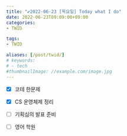 ```yaml
---
title: "✔2022-06-23 [목요일] Today what I do"
date: 2022-06-23T09:09:00+09:00
categories:
- TWID

tags:
- TWID

aliases: [/post/twid/]
# keywords:
# - tech
#thumbnailImage: //example.com/image.jpg
---
```

<!--more-->

- [x] 코테 한문제
- [x] CS 운영체제 정리
- [ ] 기획심의 발표 준비
- [ ] 영어 학원

